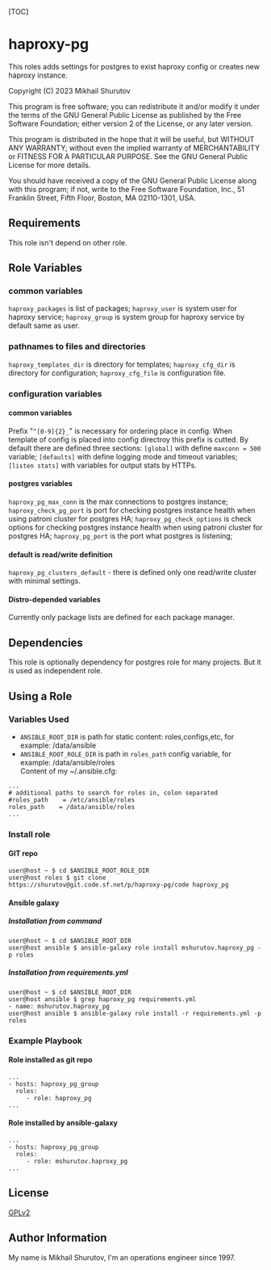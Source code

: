 [TOC]

haproxy-pg
=========

This roles adds settings for postgres to exist haproxy config or creates new haproxy instance.

Copyright (C) 2023  Mikhail Shurutov

This program is free software; you can redistribute it and/or
modify it under the terms of the GNU General Public License
as published by the Free Software Foundation; either version 2
of the License, or any later version.

This program is distributed in the hope that it will be useful,
but WITHOUT ANY WARRANTY; without even the implied warranty of
MERCHANTABILITY or FITNESS FOR A PARTICULAR PURPOSE.  See the
GNU General Public License for more details.

You should have received a copy of the GNU General Public License
along with this program; if not, write to the Free Software
Foundation, Inc., 51 Franklin Street, Fifth Floor, Boston, MA  02110-1301, USA.

Requirements
------------

This role isn't depend on other role.

Role Variables
--------------

### common variables
`haproxy_packages` is list of packages;
`haproxy_user` is system user for haproxy service;
`haproxy_group` is system group for haproxy service by default same as user.

### pathnames to files and directories
`haproxy_templates_dir` is directory for templates;
`haproxy_cfg_dir` is directory for configuration;
`haproxy_cfg_file` is configuration file.

### configuration variables
#### common variables
Prefix "`^[0-9]{2}_`" is necessary for ordering place in config. When template of config is placed into config directroy this prefix is cutted. By default there are defined three sections: `[global]` with define `maxconn = 500` variable; `[defaults]` with define logging mode and timeout variables; `[listen stats]` with variables for output stats by HTTPs.

#### postgres variables
`haproxy_pg_max_conn` is the max connections to postgres instance;
`haproxy_check_pg_port` is port for checking postgres instance health when using patroni cluster for postgres HA;
`haproxy_pg_check_options` is check options for checking postgres instance health when using patroni cluster for postgres HA;
`haproxy_pg_port` is the port what postgres is listening;

#### default is read/write definition
`haproxy_pg_clusters_default` - there is defined only one read/write cluster with minimal settings.

#### Distro-depended variables

Currently only package lists are defined for each package manager.

Dependencies
------------

This role is optionally dependency for postgres role for many projects. But it is used as independent role.

Using a Role
----------------

### Variables Used

* `ANSIBLE_ROOT_DIR` is path for static content: roles,configs,etc, for example: /data/ansible
* `ANSIBLE_ROOT_ROLE_DIR` is path in `roles_path` config variable, for example: /data/ansible/roles  
Content of my ~/.ansible.cfg:
```
...
# additional paths to search for roles in, colon separated
#roles_path    = /etc/ansible/roles
roles_path    = /data/ansible/roles
...
```

### Install role
#### GIT repo

    user@host ~ $ cd $ANSIBLE_ROOT_ROLE_DIR
    user@host roles $ git clone https://shurutov@git.code.sf.net/p/haproxy-pg/code haproxy_pg

#### Ansible galaxy
##### Installation from command

    user@host ~ $ cd $ANSIBLE_ROOT_DIR
    user@host ansible $ ansible-galaxy role install mshurutov.haproxy_pg -p roles

##### Installation from requirements.yml

    user@host ~ $ cd $ANSIBLE_ROOT_DIR
    user@host ansible $ grep haproxy_pg requirements.yml
    - name: mshurutov.haproxy_pg
    user@host ansible $ ansible-galaxy role install -r requirements.yml -p roles

### Example Playbook

#### Role installed as git repo

    ...
    - hosts: haproxy_pg_group
      roles:
         - role: haproxy_pg
    ...

#### Role installed by ansible-galaxy

    ...
    - hosts: haproxy_pg_group
      roles:
         - role: mshurutov.haproxy_pg
    ...

License
-------

[GPLv2](https://www.gnu.org/licenses/old-licenses/gpl-2.0.txt)

Author Information
------------------

My name is Mikhail Shurutov, I'm an operations engineer since 1997.
